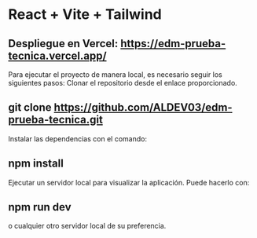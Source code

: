 # React + Vite + Tailwind

## Despliegue en Vercel: https://edm-prueba-tecnica.vercel.app/

Para ejecutar el proyecto de manera local, es necesario seguir los siguientes pasos:
Clonar el repositorio desde el enlace proporcionado.

## git clone https://github.com/ALDEV03/edm-prueba-tecnica.git

Instalar las dependencias con el comando:

## npm install

Ejecutar un servidor local para visualizar la aplicación. Puede hacerlo con:

## npm run dev

o cualquier otro servidor local de su preferencia.
